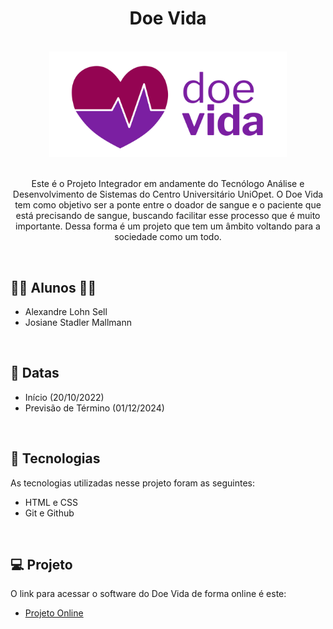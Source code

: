 <h1 align="center"> Doe Vida </h1>

<br>

<div align="center">
    <img src="assets/logo_doevida_fundobranco.png" width="380px"/>
</div>

<br>

<p align="center"> Este é o Projeto Integrador em andamente do Tecnólogo Análise e Desenvolvimento de Sistemas do Centro Universitário UniOpet. O Doe Vida tem como objetivo ser a ponte entre o doador de sangue e o paciente que está precisando de sangue, buscando facilitar esse processo que é muito importante. Dessa forma é um projeto que tem um âmbito voltando para a sociedade como um todo.</p>

<br>

## 👨‍🎓 Alunos 👩‍🎓 

- Alexandre Lohn Sell
- Josiane Stadler Mallmann

<br>

## 📅 Datas

- Início (20/10/2022)
- Previsão de Término (01/12/2024)

<br>

## 🚀 Tecnologias

As tecnologias utilizadas nesse projeto foram as seguintes:

- HTML e CSS
- Git e Github

<br>

## 💻 Projeto

O link para acessar o software do Doe Vida de forma online é este:

- [Projeto Online](https://aleelohn.github.io/doe-vida/)